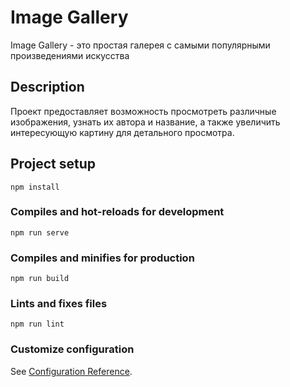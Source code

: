 # Image Gallery
Image Gallery - это простая галерея с самыми популярными произведениями искусства

## Description

Проект предоставляет возможность просмотреть различные изображения, узнать их автора и название, а также увеличить интересующую картину для детального просмотра. 


## Project setup
```
npm install
```

### Compiles and hot-reloads for development
```
npm run serve
```

### Compiles and minifies for production
```
npm run build
```

### Lints and fixes files
```
npm run lint
```

### Customize configuration
See [Configuration Reference](https://cli.vuejs.org/config/).
